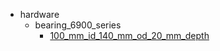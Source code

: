 * hardware
  * bearing_6900_series
    * [100_mm_id_140_mm_od_20_mm_depth](hardware/bearing_6900_series/100_mm_id_140_mm_od_20_mm_depth)
